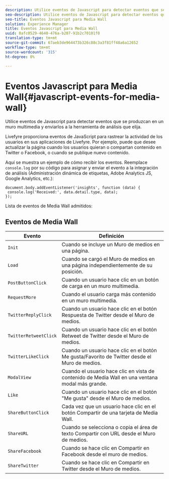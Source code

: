 ```yaml
---
description: Utilice eventos de Javascript para detectar eventos que se produzcan en un muro multimedia y enviarlos a la herramienta de análisis que elija.
seo-description: Utilice eventos de Javascript para detectar eventos que se produzcan en un muro multimedia y enviarlos a la herramienta de análisis que elija.
seo-title: Eventos Javascript para Media Wall
solution: Experience Manager
title: Eventos Javascript para Media Wall
uuid: 8afc0529-4640-476a-b207-91b2c70101f0
translation-type: tm+mt
source-git-commit: 67aeb3de964473b326c88c3a3f81ff48a6a12652
workflow-type: tm+mt
source-wordcount: '315'
ht-degree: 0%

---
```



# Eventos Javascript para Media Wall{#javascript-events-for-media-wall}

Utilice eventos de Javascript para detectar eventos que se produzcan en un muro multimedia y enviarlos a la herramienta de análisis que elija.

Livefyre proporciona eventos de JavaScript para rastrear la actividad de los usuarios en sus aplicaciones de Livefyre. Por ejemplo, puede que desee actualizar la página cuando los usuarios quieran o compartan contenido en Twitter o Facebook, o cuando se publique nuevo contenido.

Aquí se muestra un ejemplo de cómo recibir los eventos. Reemplace `console.log` por su código para asignar y enviar el evento a la integración de análisis (Administración dinámica de etiquetas, Adobe Analytics JS, Google Analytics, etc.):

```
document.body.addEventListener('insights', function (data) { 
 console.log('Received:', data.detail.type, data); 
});
```

Lista de eventos de Media Wall admitidos:

## Eventos de Media Wall

| Evento | Definición |
|---|---|
| `Init` | Cuando se incluye un Muro de medios en una página. |
| `Load` | Cuando se cargó el Muro de medios en una página independientemente de su posición. |
| `PostButtonClick` | Cuando un usuario hace clic en un botón de carga en un muro multimedia. |
| `RequestMore` | Cuando el usuario carga más contenido en un muro multimedia. |
| `TwitterReplyClick` | Cuando un usuario hace clic en el botón Respuesta de Twitter desde el Muro de medios. |
| `TwitterRetweetClick` | Cuando un usuario hace clic en el botón Retweet de Twitter desde el Muro de medios. |
| `TwitterLikeClick` | Cuando un usuario hace clic en el botón Me gusta/Favorito de Twitter desde el Muro de medios. |
| `ModalView` | Cuando el usuario hace clic en vista de contenido de Media Wall en una ventana modal más grande. |
| `Like` | Cuando un usuario hace clic en el botón &quot;Me gusta&quot; desde el Muro de medios. |
| `ShareButtonClick` | Cada vez que un usuario hace clic en el botón Compartir de una tarjeta de Media Wall. |
| `ShareURL` | Cuando se selecciona o copia el área de texto Compartir con URL desde el Muro de medios. |
| `ShareFacebook` | Cuando se hace clic en Compartir en Facebook desde el muro de medios. |
| `ShareTwitter` | Cuando se hace clic en Compartir en Twitter desde el Muro de medios. |
